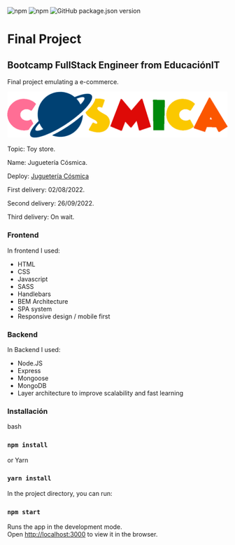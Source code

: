 ![npm](https://img.shields.io/npm/v/npm?color=green)  ![npm](https://img.shields.io/npm/v/express?label=express&logo=Express)  ![GitHub package.json version](https://img.shields.io/github/package-json/v/migmm/e-commerce)

# Final Project
## Bootcamp FullStack Engineer from __EducaciónIT__ 
Final project emulating a e-commerce.


 <img src="https://github.com/migmm/e-commerce/blob/main/public/img/logocolor.png" alt="Logo"/>
 
 
Topic: Toy store.

Name: Juguetería Cósmica.

Deploy: [Juguetería Cósmica](https://cosmica.cyclic.app/)

First delivery: 02/08/2022.

Second delivery: 26/09/2022.

Third delivery: On wait.

### Frontend

In frontend I used:

- HTML
- CSS
- Javascript
- SASS
- Handlebars
- BEM Architecture
- SPA system
- Responsive design / mobile first


### Backend

In Backend I used:

- Node.JS
- Express
- Mongoose
- MongoDB
- Layer architecture to improve scalability and fast learning


### Installación

bash
### `npm install` 



or Yarn
### `yarn install` 



 In the project directory, you can run:
### `npm start`

Runs the app in the development mode.<br />
Open [http://localhost:3000](http://localhost:3000) to view it in the browser.
